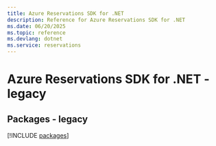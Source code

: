 ```yaml
---
title: Azure Reservations SDK for .NET
description: Reference for Azure Reservations SDK for .NET
ms.date: 06/20/2025
ms.topic: reference
ms.devlang: dotnet
ms.service: reservations
---
```

# Azure Reservations SDK for .NET - legacy
## Packages - legacy
[!INCLUDE [packages](reservations-index.md)]